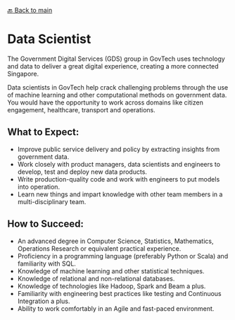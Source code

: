 [:back: Back to main](README.md)

# Data Scientist

The Government Digital Services (GDS) group in GovTech uses technology and data to deliver a great digital experience, creating a more connected Singapore.

Data scientists in GovTech help crack challenging problems through the use of machine learning and other computational methods on government data. You would have the opportunity to work across domains like citizen engagement, healthcare, transport and operations.

## What to Expect:

- Improve public service delivery and policy by extracting insights from government data.
- Work closely with product managers, data scientists and engineers to develop, test and deploy new data products.
- Write production-quality code and work with engineers to put models into operation.
- Learn new things and impart knowledge with other team members in a multi-disciplinary team.

## How to Succeed:

- An advanced degree in Computer Science, Statistics, Mathematics, Operations Research or equivalent practical experience.
- Proficiency in a programming language (preferably Python or Scala) and familiarity with SQL.
- Knowledge of machine learning and other statistical techniques.
- Knowledge of relational and non-relational databases.
- Knowledge of technologies like Hadoop, Spark and Beam a plus.
- Familiarity with engineering best practices like testing and Continuous Integration a plus.
- Ability to work comfortably in an Agile and fast-paced environment.
